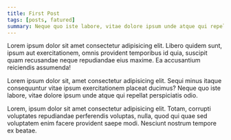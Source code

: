 ```yaml
---
title: First Post
tags: [posts, fatured]
summary: Neque quo iste labore, vitae dolore ipsum unde atque qui repellat perspiciatis odio.
---
```


Lorem ipsum dolor sit amet consectetur adipisicing elit. Libero quidem sunt, ipsum aut exercitationem, omnis provident temporibus id quia, suscipit quam recusandae neque repudiandae eius maxime. Ea accusantium reiciendis assumenda!

Lorem ipsum dolor sit, amet consectetur adipisicing elit. Sequi minus itaque consequuntur vitae ipsum exercitationem placeat ducimus? Neque quo iste labore, vitae dolore ipsum unde atque qui repellat perspiciatis odio.

Lorem, ipsum dolor sit amet consectetur adipisicing elit. Totam, corrupti voluptates repudiandae perferendis voluptas, nulla, quod qui quae sed voluptatem enim facere provident saepe modi. Nesciunt nostrum tempore ex beatae.
